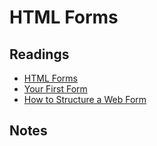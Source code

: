 # HTML Forms

## Readings

* [HTML Forms](https://developer.mozilla.org/en-US/docs/Learn/Forms)
* [Your First Form](https://developer.mozilla.org/en-US/docs/Learn/Forms/Your_first_form)
* [How to Structure a Web Form](https://developer.mozilla.org/en-US/docs/Learn/Forms/How_to_structure_a_web_form)

## Notes
